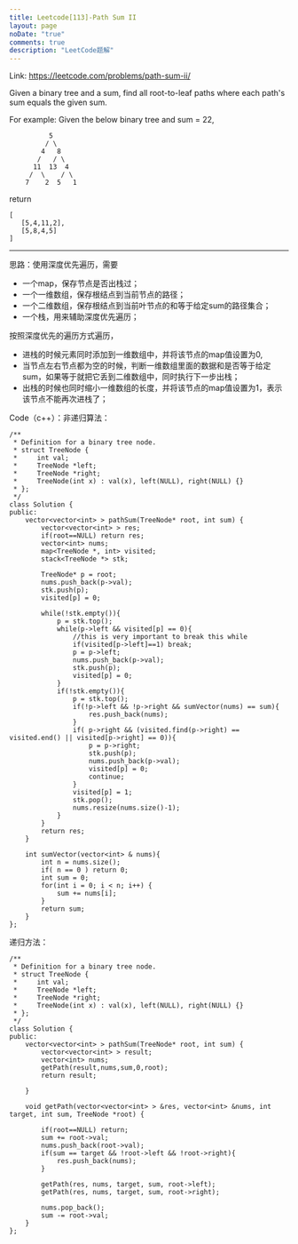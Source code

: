 ```yaml
---
title: Leetcode[113]-Path Sum II
layout: page
noDate: "true"
comments: true
description: "LeetCode题解" 
---
```

<article class="post post-type-normal" itemscope="" itemtype="http://schema.org/Article" style="opacity: 1; transform: translateY(0px);">

Link: https://leetcode.com/problems/path-sum-ii/

Given a binary tree and a sum, find all root-to-leaf paths where each path's sum equals the given sum.

For example:
Given the below binary tree and sum = 22,


              5
             / \
            4   8
           /   / \
          11  13  4
         /  \    / \
        7    2  5   1

return


	[
	   [5,4,11,2],
	   [5,8,4,5]
	]


------------

思路：使用深度优先遍历，需要

- 一个map，保存节点是否出栈过；
- 一个一维数组，保存根结点到当前节点的路径；
- 一个二维数组，保存根结点到当前叶节点的和等于给定sum的路径集合；
- 一个栈，用来辅助深度优先遍历；

按照深度优先的遍历方式遍历，

- 进栈的时候元素同时添加到一维数组中，并将该节点的map值设置为0,
- 当节点左右节点都为空的时候，判断一维数组里面的数据和是否等于给定sum，如果等于就把它丢到二维数组中，同时执行下一步出栈；
- 出栈的时候也同时缩小一维数组的长度，并将该节点的map值设置为1，表示该节点不能再次进栈了；

Code（c++）：非递归算法：

```
/**
 * Definition for a binary tree node.
 * struct TreeNode {
 *     int val;
 *     TreeNode *left;
 *     TreeNode *right;
 *     TreeNode(int x) : val(x), left(NULL), right(NULL) {}
 * };
 */
class Solution {
public:
    vector<vector<int> > pathSum(TreeNode* root, int sum) {
        vector<vector<int> > res;
        if(root==NULL) return res;
        vector<int> nums;
        map<TreeNode *, int> visited;
        stack<TreeNode *> stk;
        
        TreeNode* p = root;
        nums.push_back(p->val);
        stk.push(p);
        visited[p] = 0;
        
        while(!stk.empty()){
            p = stk.top();
            while(p->left && visited[p] == 0){
	            //this is very important to break this while
                if(visited[p->left]==1) break;
                p = p->left;
                nums.push_back(p->val);
                stk.push(p);
                visited[p] = 0;
            }
            if(!stk.empty()){
                p = stk.top();
                if(!p->left && !p->right && sumVector(nums) == sum){
                    res.push_back(nums);
                }
                if( p->right && (visited.find(p->right) == visited.end() || visited[p->right] == 0)){
                    p = p->right;
                    stk.push(p);
                    nums.push_back(p->val);
                    visited[p] = 0;
                    continue;
                }
                visited[p] = 1;
                stk.pop();
                nums.resize(nums.size()-1);
            }
        }
        return res;
    }
    
    int sumVector(vector<int> & nums){
        int n = nums.size();
        if( n == 0 ) return 0;
        int sum = 0;
        for(int i = 0; i < n; i++) {
            sum += nums[i];
        }
        return sum;
    }
};

```


递归方法：

```
/**
 * Definition for a binary tree node.
 * struct TreeNode {
 *     int val;
 *     TreeNode *left;
 *     TreeNode *right;
 *     TreeNode(int x) : val(x), left(NULL), right(NULL) {}
 * };
 */
class Solution {
public:
    vector<vector<int> > pathSum(TreeNode* root, int sum) {
        vector<vector<int> > result;
        vector<int> nums;
        getPath(result,nums,sum,0,root);
        return result;

    }
    
    void getPath(vector<vector<int> > &res, vector<int> &nums, int target, int sum, TreeNode *root) {
        
        if(root==NULL) return;
        sum += root->val;
        nums.push_back(root->val);
        if(sum == target && !root->left && !root->right){
            res.push_back(nums);
        }
        
        getPath(res, nums, target, sum, root->left);
        getPath(res, nums, target, sum, root->right);
        
        nums.pop_back();
        sum -= root->val;
    }
};
```


</article>
